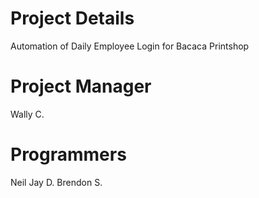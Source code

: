 # Project Details
 Automation of Daily Employee Login for Bacaca Printshop

# Project Manager

Wally C.

# Programmers

Neil Jay D.
Brendon S.


